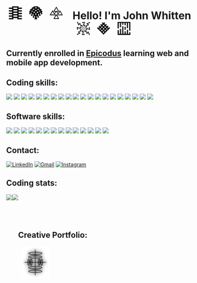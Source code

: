 # <p align="center"> ![logo](./img/87.png) &nbsp; ![logo](./img/40.png) &nbsp; ![logo](./img/31.png) &nbsp;&nbsp; **Hello! I'm John Whitten** &nbsp;&nbsp; ![logo](./img/11.png) &nbsp; ![logo](./img/1.png) &nbsp; ![logo](./img/81.png)</p>

## Currently enrolled in <a href="https://www.epicodus.com/" target="_blank">Epicodus</a> learning web and mobile app development.

## **Coding skills:**

<a><img src="https://img.shields.io/badge/Bootstrap-white?style=for-the-badge&logo=bootstrap&logoColor=563D7C"/></a>
<a><img src="https://img.shields.io/badge/C%23-white?style=for-the-badge&logo=c-sharp&logoColor=239120"/></a>
<a><img src="https://img.shields.io/badge/CSS3-white?style=for-the-badge&logo=css3&logoColor=1572B6"/></a>
<a><img src="https://img.shields.io/badge/GIT-white?style=for-the-badge&logo=git&logoColor=E44C30"/></a>
<a><img src="https://img.shields.io/badge/GitHub-white?style=for-the-badge&logo=github&logoColor=black"/></a>
<a><img src="https://img.shields.io/badge/HTML5-white?style=for-the-badge&logo=html5&logoColor=E34F26"/></a>
<a><img src="https://img.shields.io/badge/JavaScript-white?style=for-the-badge&logo=javascript&logoColor=f0db4f"/></a>
<a><img src="https://img.shields.io/badge/Jest-white?style=for-the-badge&logo=jest&logoColor=C21325"/></a>
<a><img src="https://img.shields.io/badge/json-white?style=for-the-badge&logo=json&logoColor=5E5C5C"/></a>
<a><img src="https://img.shields.io/badge/jQuery-white?style=for-the-badge&logo=jquery&logoColor=0769AD"/></a>
<a><img src="https://img.shields.io/badge/Markdown-white?style=for-the-badge&logo=markdown&logoColor=black"/></a>
<a><img src="https://img.shields.io/badge/MySQL-white?style=for-the-badge&logo=mysql&logoColor=005C84"/></a>
<a><img src="https://img.shields.io/badge/.NET-white?style=for-the-badge&logo=dotnet&logoColor=512BD4"/></a>
<a><img src="https://img.shields.io/badge/Node.js-white?style=for-the-badge&logo=nodedotjs&logoColor=339933"/></a>
<a><img src="https://img.shields.io/badge/npm-white?style=for-the-badge&logo=npm&logoColor=CB3837"/></a>
<a><img src="https://img.shields.io/badge/Postman-white?style=for-the-badge&logo=Postman&logoColor=FF6C37"/></a>
<a><img src="https://img.shields.io/badge/Raspberry%20Pi-white?style=for-the-badge&logo=Raspberry%20Pi&logoColor=A22846"/></a>
<a><img src="https://img.shields.io/badge/React-white?style=for-the-badge&logo=react&logoColor=black"/></a>
<a><img src="https://img.shields.io/badge/Visual_Studio_Code-white?style=for-the-badge&logo=visual%20studio%20code&logoColor=0078D4"/></a>
<a><img src="https://img.shields.io/badge/Webpack-white?style=for-the-badge&logo=Webpack&logoColor=8DD6F9"/></a>

## **Software skills:**

<a><img src="https://img.shields.io/badge/Adobe%20after%20affects-white?style=for-the-badge&logo=Adobe%20after%20effects&logoColor=CF96FD"/></a>
<a><img src="https://img.shields.io/badge/Adobe%20Creative%20Cloud-white?style=for-the-badge&logo=Adobe%20Creative%20Cloud&logoColor=DA1F26"/></a>
<a><img src="https://img.shields.io/badge/Adobe%20Illustrator-white?style=for-the-badge&logo=adobe%20illustrator&logoColor=FF9A00"/></a>
<a><img src="https://img.shields.io/badge/Adobe%20InDesign-white?style=for-the-badge&logo=Adobe%20InDesign&logoColor=FF3366"/></a>
<a><img src="https://img.shields.io/badge/Adobe%20Lightroom-white?style=for-the-badge&logo=Adobe%20Lightroom&logoColor=31A8FF"/></a>
<a><img src="https://img.shields.io/badge/Adobe%20Photoshop-white?style=for-the-badge&logo=Adobe%20Photoshop&logoColor=31A8FF"/></a>
<a><img src="https://img.shields.io/badge/Adobe%20Premiere%20Pro-white?style=for-the-badge&logo=Adobe%20Premiere%20Pro&logoColor=9999FF"/></a>
<a><img src="https://img.shields.io/badge/Audacity-white?style=for-the-badge&logo=audacity&logoColor=225bff"/></a>
<a><img src="https://img.shields.io/badge/blender-white?style=for-the-badge&logo=blender&logoColor=F15B2A"/></a>
<a><img src="https://img.shields.io/badge/Discord-white?style=for-the-badge&logo=discord&logoColor=5865F2"/></a>
<a><img src="https://img.shields.io/badge/Google%20Meet-white?style=for-the-badge&logo=google-meet&logoColor=00897B"/></a>
<a><img src="https://img.shields.io/badge/mac%20os-white?style=for-the-badge&logo=apple&logoColor=black"/></a>
<a><img src="https://img.shields.io/badge/Sketch-white?style=for-the-badge&logo=sketch&logoColor=FFB387"/></a>
<a><img src="https://img.shields.io/badge/Zoom-white?style=for-the-badge&logo=zoom&logoColor=2D8CFF"/></a>

## **Contact:**

<a href="https://www.linkedin.com/in/johnwhitten-studio/"><img alt="LinkedIn" src="https://img.shields.io/badge/LinkedIn-white?style=for-the-badge&logo=linkedin&logoColor=1572B6"/></a>
<a href="mailto:johnwhitten.studio@gmail.com"><img alt="Gmail" src="https://img.shields.io/badge/Gmail-white?style=for-the-badge&logo=gmail&logoColor=D14836" /></a>
<a href="https://www.instagram.com/john.whitten/?hl=en"><img alt="Instagram" src="https://img.shields.io/badge/Instagram-white?style=for-the-badge&logo=instagram&logoColor=E4405F"/></a>


## **Coding stats:**

<img align="left" height="170px" src="https://github-readme-stats.vercel.app/api?username=johnwhittenstudio&show_icons=true&theme=tokyonight" />
<img align="left" height="170px" src="https://github-readme-stats.vercel.app/api/top-langs/?username=johnwhittenstudio&layout=compact&theme=tokyonight" /><br>
<br>
<br>
&nbsp;
&nbsp;

## **Creative Portfolio:**
&nbsp; <a href="https://www.johnwhitten.com/"><img alt="Personal Portfolio" src="./img/TS2_01.gif "/></a>

